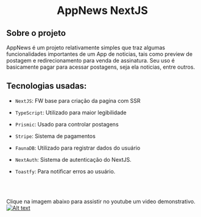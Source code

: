 <h1 align="center">
  AppNews NextJS
</h1>


## Sobre o projeto

AppNews é um projeto relativamente simples que traz algumas funcionalidades importantes de um App de noticias, tais como preview de postagem e redirecionamento para venda de assinatura. Seu uso é basicamente pagar para acessar postagens, seja ela noticias, entre outros. 


## Tecnologias usadas:

- `NextJS`: FW base para criação da pagina com SSR

- `TypeScript`: Utilizado para maior legibilidade

- `Prismic`: Usado para controlar postagens

- `Stripe`: Sistema de pagamentos

- `FaunaDB`: Utilizado para registrar dados do usuário

- `NextAuth`: Sistema de autenticação do NextJS.

- `Toastfy`: Para notificar erros ao usuário.

<br/>
<br/>

Clique na imagem abaixo para assistir no youtube um video demonstrativo. <br/>
[![Alt text](https://img.youtube.com/vi/clG46F9sIrc/0.jpg)](https://www.youtube.com/watch?v=clG46F9sIrc)